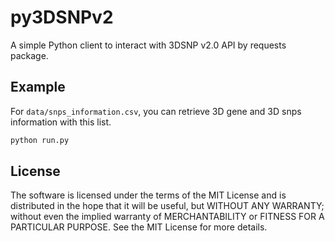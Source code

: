 # py3DSNPv2

A simple Python client to interact with 3DSNP v2.0 API by requests package.

## Example

For `data/snps_information.csv`, you can retrieve 3D gene and 3D snps information with this list.

```bash
python run.py
```

## License

The software is licensed under the terms of the MIT License and is distributed in the hope that it will be useful, but WITHOUT ANY WARRANTY; without even the implied warranty of MERCHANTABILITY or FITNESS FOR A PARTICULAR PURPOSE. See the MIT License for more details.

